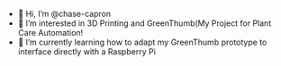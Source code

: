 - 👋 Hi, I’m @chase-capron
- 👀 I’m interested in 3D Printing and GreenThumb(My Project for Plant Care Automation!
- 🌱 I’m currently learning how to adapt my GreenThumb prototype to interface directly with a Raspberry Pi

<!---
chase-capron/chase-capron is a ✨ special ✨ repository because its `README.md` (this file) appears on your GitHub profile.
You can click the Preview link to take a look at your changes.
--->
